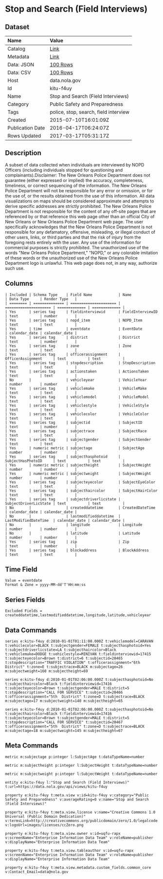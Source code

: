 # Stop and Search (Field Interviews)

## Dataset

| Name | Value |
| :--- | :---- |
| Catalog | [Link](https://catalog.data.gov/dataset/stop-and-search-field-interviews) |
| Metadata | [Link](https://data.nola.gov/api/views/kitu-f4uy) |
| Data: JSON | [100 Rows](https://data.nola.gov/api/views/kitu-f4uy/rows.json?max_rows=100) |
| Data: CSV | [100 Rows](https://data.nola.gov/api/views/kitu-f4uy/rows.csv?max_rows=100) |
| Host | data.nola.gov |
| Id | kitu-f4uy |
| Name | Stop and Search (Field Interviews) |
| Category | Public Safety and Preparedness |
| Tags | police, stop, search, field interview |
| Created | 2015-07-10T16:01:09Z |
| Publication Date | 2016-04-17T06:24:07Z |
| Rows Updated | 2017-03-17T05:31:17Z |

## Description

A subset of data collected when individuals are interviewed by NOPD Officers (including individuals stopped for questioning and complainants).Disclaimer: The New Orleans Police Department does not guarantee (either expressed or implied) the accuracy, completeness, timeliness, or correct sequencing of the information. The New Orleans Police Department will not be responsible for any error or omission, or for the use of, or the results obtained from the use of this information. All data visualizations on maps should be considered approximate and attempts to derive specific addresses are strictly prohibited. The New Orleans Police Department is not responsible for the content of any off-site pages that are referenced by or that reference this web page other than an official City of New Orleans or New Orleans Police Department web page. The user specifically acknowledges that the New Orleans Police Department is not responsible for any defamatory, offensive, misleading, or illegal conduct of other users, links, or third parties and that the risk of injury from the foregoing rests entirely with the user. Any use of the information for commercial purposes is strictly prohibited. The unauthorized use of the words "New Orleans Police Department," "NOPD," or any colorable imitation of these words or the unauthorized use of the New Orleans Police Department logo is unlawful. This web page does not, in any way, authorize such use.

## Columns

```ls
| Included | Schema Type    | Field Name            | Name                  | Data Type     | Render Type   |
| ======== | ============== | ===================== | ===================== | ============= | ============= |
| Yes      | series tag     | fieldinterviewid      | FieldInterviewID      | text          | number        |
| Yes      | series tag     | nopd_item             | NOPD_Item             | text          | text          |
| Yes      | time           | eventdate             | EventDate             | calendar_date | calendar_date |
| Yes      | series tag     | district              | District              | text          | number        |
| Yes      | series tag     | zone                  | Zone                  | text          | text          |
| Yes      | series tag     | officerassignment     | OfficerAssignment     | text          | text          |
| Yes      | series tag     | stopdescription       | StopDescription       | text          | text          |
| Yes      | series tag     | actionstaken          | ActionsTaken          | text          | text          |
| No       |                | vehicleyear           | VehicleYear           | number        | number        |
| Yes      | series tag     | vehiclemake           | VehicleMake           | text          | text          |
| Yes      | series tag     | vehiclemodel          | VehicleModel          | text          | text          |
| Yes      | series tag     | vehiclestyle          | VehicleStyle          | text          | text          |
| Yes      | series tag     | vehiclecolor          | VehicleColor          | text          | text          |
| Yes      | series tag     | subjectid             | SubjectID             | text          | number        |
| Yes      | series tag     | subjectrace           | SubjectRace           | text          | text          |
| Yes      | series tag     | subjectgender         | SubjectGender         | text          | text          |
| Yes      | numeric metric | subjectage            | SubjectAge            | number        | number        |
| Yes      | series tag     | subjecthasphotoid     | SubjectHasPhotoID     | text          | text          |
| Yes      | numeric metric | subjectheight         | SubjectHeight         | number        | number        |
| Yes      | numeric metric | subjectweight         | SubjectWeight         | number        | number        |
| Yes      | series tag     | subjecteyecolor       | SubjectEyeColor       | text          | text          |
| Yes      | series tag     | subjecthaircolor      | SubjectHairColor      | text          | text          |
| Yes      | series tag     | subjectdriverlicstate | SubjectDriverLicState | text          | text          |
| No       |                | createddatetime       | CreatedDateTime       | calendar_date | calendar_date |
| No       |                | lastmodifieddatetime  | LastModifiedDateTime  | calendar_date | calendar_date |
| No       |                | longitude             | Longitude             | number        | number        |
| No       |                | latitude              | Latitude              | number        | number        |
| Yes      | series tag     | zip                   | Zip                   | text          | number        |
| Yes      | series tag     | blockaddress          | BlockAddress          | text          | text          |
```

## Time Field

```ls
Value = eventdate
Format & Zone = yyyy-MM-dd'T'HH:mm:ss
```

## Series Fields

```ls
Excluded Fields = createddatetime,lastmodifieddatetime,longitude,latitude,vehicleyear
```

## Data Commands

```ls
series e:kitu-f4uy d:2010-01-01T01:11:00.000Z t:vehiclemodel=CARAVAN t:vehiclecolor=BLACK t:subjectgender=FEMALE t:subjecthasphotoid=Yes t:subjectdriverlicstate=LA t:subjecthaircolor=Black t:vehiclemake=DODGE t:vehiclestyle=MINIVAN t:fieldinterviewid=17415 t:subjecteyecolor=Brown t:district=6 t:subjectid=20465 t:stopdescription="TRAFFIC VIOLATION" t:officerassignment="6th  District" t:zone=E t:subjectrace=BLACK m:subjectage=26 m:subjectweight=160 m:subjectheight=69

series e:kitu-f4uy d:2010-01-01T02:06:00.000Z t:subjecthasphotoid=No t:subjecthaircolor=Black t:fieldinterviewid=17416 t:subjecteyecolor=Brown t:subjectgender=MALE t:district=5 t:stopdescription="CALL FOR SERVICE" t:subjectid=20466 t:officerassignment="5th  District" t:zone=D t:subjectrace=BLACK m:subjectage=17 m:subjectweight=140 m:subjectheight=65

series e:kitu-f4uy d:2010-01-01T02:06:00.000Z t:subjecthasphotoid=No t:subjecthaircolor=Black t:fieldinterviewid=17416 t:subjecteyecolor=Brown t:subjectgender=MALE t:district=5 t:stopdescription="CALL FOR SERVICE" t:subjectid=20467 t:officerassignment="5th  District" t:zone=D t:subjectrace=BLACK m:subjectage=18 m:subjectweight=145 m:subjectheight=67
```

## Meta Commands

```ls
metric m:subjectage p:integer l:SubjectAge t:dataTypeName=number

metric m:subjectheight p:integer l:SubjectHeight t:dataTypeName=number

metric m:subjectweight p:integer l:SubjectWeight t:dataTypeName=number

entity e:kitu-f4uy l:"Stop and Search (Field Interviews)" t:url=https://data.nola.gov/api/views/kitu-f4uy

property e:kitu-f4uy t:meta.view v:id=kitu-f4uy v:category="Public Safety and Preparedness" v:averageRating=0 v:name="Stop and Search (Field Interviews)"

property e:kitu-f4uy t:meta.view.license v:name="Creative Commons 1.0 Universal (Public Domain Dedication)" v:termsLink=http://creativecommons.org/publicdomain/zero/1.0/legalcode v:logoUrl=images/licenses/ccZero.png

property e:kitu-f4uy t:meta.view.owner v:id=uqfu-rapx v:screenName="Enterprise Information Data Team" v:roleName=publisher v:displayName="Enterprise Information Data Team"

property e:kitu-f4uy t:meta.view.tableauthor v:id=uqfu-rapx v:screenName="Enterprise Information Data Team" v:roleName=publisher v:displayName="Enterprise Information Data Team"

property e:kitu-f4uy t:meta.view.metadata.custom_fields.common_core v:Contact_Email=data@nola.gov
```